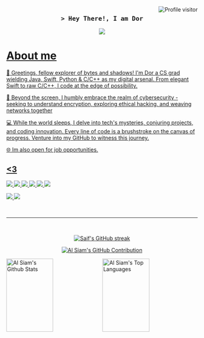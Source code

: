 

<a href="https://komarev.com/ghpvc/?username=d0rb">
  <img align="right" src="https://komarev.com/ghpvc/?username=d0rb&label=Visitors&color=0e75b6&style=flat" alt="Profile visitor" />
</a>

<h3 align="center">
        <samp>&gt; Hey There!, I am
                <b>Dor</a></b>
        </samp>
</h3>


<p align="center">
 <a href="https://twitter.com/Itsd0r" target="_blank">
  <img src="https://img.shields.io/badge/Twitter-1DA1F2?style=for-the-badge&logo=twitter&logoColor=white" />
<br />

<!-- About Section -->
 # About me
 
<p>
 


👾 Greetings, fellow explorer of bytes and shadows! I'm Dor a CS grad wielding Java, Swift, Python & C/C++ as my digital arsenal.
 From elegant Swift to raw C/C++, I code at the edge of possibility.

🔐 Beyond the screen, I humbly embrace the realm of cybersecurity - seeking to understand encryption, exploring ethical hacking, and weaving networks together

💻 While the world sleeps, I delve into tech's mysteries, conjuring projects, and coding innovation.
 Every line of code is a brushstroke on the canvas of progress. 
 Venture into my GitHub to witness this journey.
 
🌐 Im also open for job opportunities.


## <3 

![](https://img.shields.io/badge/C-00599C?style=for-the-badge&logo=c&logoColor=white) ![]( https://img.shields.io/badge/C%2B%2B-00599C?style=for-the-badge&logo=c%2B%2B&logoColor=white) ![]( https://img.shields.io/badge/C%23-239120?style=for-the-badge&logo=c-sharp&logoColor=white`) ![](  https://img.shields.io/badge/Java-ED8B00?style=for-the-badge&logo=openjdk&logoColor=white) ![](   	https://img.shields.io/badge/Swift-FA7343?style=for-the-badge&logo=swift&logoColor=white) ![](  https://img.shields.io/badge/Kotlin-0095D5?&style=for-the-badge&logo=kotlin&logoColor=white)

![](  https://img.shields.io/badge/Android-3DDC84?style=for-the-badge&logo=android&logoColor=white) ![](  https://img.shields.io/badge/Kali_Linux-557C94?style=for-the-badge&logo=kali-linux&logoColor=whit)
<br/>



<br/>
<hr/>
<br/>

<p align="center">
  <a href="https://github.com/d0rb">
    <img src="https://github-readme-streak-stats.herokuapp.com/?user=d0rb&theme=radical&border=7F3FBF&background=0D1117" alt="Saif's GitHub streak"/>
  </a>
</p>

<p align="center">
  <a href="https://github.com/d0rb">
    <img src="https://github-profile-summary-cards.vercel.app/api/cards/profile-details?username=d0rb&theme=radical" alt="Al Siam's GitHub Contribution"/>
  </a>
</p>

<a> 
    <a href="https://github.com/d0rb"><img alt="Al Siam's Github Stats" src="https://denvercoder1-github-readme-stats.vercel.app/api?username=d0rb&show_icons=true&count_private=true&theme=react&border_color=7F3FBF&bg_color=0D1117&title_color=F85D7F&icon_color=F8D866" height="192px" width="49.5%"/></a>
  <a href="https://github.com/d0rb"><img alt="Al Siam's Top Languages" src="https://denvercoder1-github-readme-stats.vercel.app/api/top-langs/?username=d0rb&langs_count=8&layout=compact&theme=react&border_color=7F3FBF&bg_color=0D1117&title_color=F85D7F&icon_color=F8D866" height="192px" width="49.5%"/></a>
  <br/>
</a>
